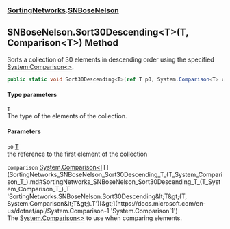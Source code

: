 ### [SortingNetworks](SortingNetworks.md 'SortingNetworks').[SNBoseNelson](SortingNetworks_SNBoseNelson.md 'SortingNetworks.SNBoseNelson')
## SNBoseNelson.Sort30Descending&lt;T&gt;(T, Comparison&lt;T&gt;) Method
Sorts a collection of 30 elements in descending order using the specified [System.Comparison&lt;&gt;](https://docs.microsoft.com/en-us/dotnet/api/System.Comparison-1 'System.Comparison`1').  
```csharp
public static void Sort30Descending<T>(ref T p0, System.Comparison<T> comparison);
```
#### Type parameters
<a name='SortingNetworks_SNBoseNelson_Sort30Descending_T_(T_System_Comparison_T_)_T'></a>
`T`  
The type of the elements of the collection.
  
#### Parameters
<a name='SortingNetworks_SNBoseNelson_Sort30Descending_T_(T_System_Comparison_T_)_p0'></a>
`p0` [T](SortingNetworks_SNBoseNelson_Sort30Descending_T_(T_System_Comparison_T_).md#SortingNetworks_SNBoseNelson_Sort30Descending_T_(T_System_Comparison_T_)_T 'SortingNetworks.SNBoseNelson.Sort30Descending&lt;T&gt;(T, System.Comparison&lt;T&gt;).T')  
the reference to the first element of the collection
  
<a name='SortingNetworks_SNBoseNelson_Sort30Descending_T_(T_System_Comparison_T_)_comparison'></a>
`comparison` [System.Comparison&lt;](https://docs.microsoft.com/en-us/dotnet/api/System.Comparison-1 'System.Comparison`1')[T](SortingNetworks_SNBoseNelson_Sort30Descending_T_(T_System_Comparison_T_).md#SortingNetworks_SNBoseNelson_Sort30Descending_T_(T_System_Comparison_T_)_T 'SortingNetworks.SNBoseNelson.Sort30Descending&lt;T&gt;(T, System.Comparison&lt;T&gt;).T')[&gt;](https://docs.microsoft.com/en-us/dotnet/api/System.Comparison-1 'System.Comparison`1')  
The [System.Comparison&lt;&gt;](https://docs.microsoft.com/en-us/dotnet/api/System.Comparison-1 'System.Comparison`1') to use when comparing elements.
  
